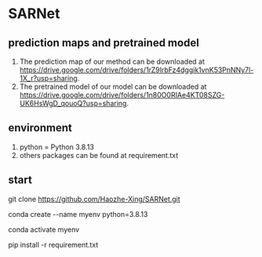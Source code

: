 # SARNet
## prediction maps and pretrained model
1. The prediction map of our method can be downloaded at https://drive.google.com/drive/folders/1rZ9IrbFz4dggik1vnK53PnNNy7l-1X_r?usp=sharing.
2. The pretrained model of our model can be downloaded at https://drive.google.com/drive/folders/1n80O0RIAe4KT08SZG-UK6HsWgD_qouoQ?usp=sharing.
## environment
1. python = Python 3.8.13
2. others packages can be found at requirement.txt
## start
git clone https://github.com/Haozhe-Xing/SARNet.git

conda create --name myenv python=3.8.13

conda activate myenv

pip install -r requirement.txt
